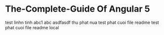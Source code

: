 # The-Complete-Guide Of Angular 5
test
linhn tinh
abc1
abc
asdfasdf
thu phat nua
test phat cuoi file readme
test phat cuoi file readme local
